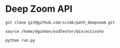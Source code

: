 Deep Zoom API
=====================

    git clone git@github.com:scimk/path_deepzoom.git

	source /home/dgutman/osdTester/bin/activate 

	python run.py
